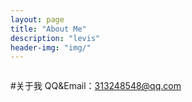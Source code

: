 ```yaml
---
layout: page
title: "About Me"
description: "levis"
header-img: "img/"
---
```


<center>
    <p><img src="" align="center"></p>
</center>

#关于我
QQ&Email：313248548@qq.com






